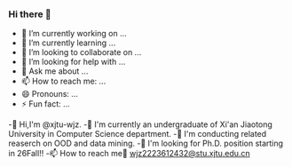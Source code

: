### Hi there 👋
- 🔭 I’m currently working on ...
- 🌱 I’m currently learning ...
- 👯 I’m looking to collaborate on ...
- 🤔 I’m looking for help with ...
- 💬 Ask me about ...
- 📫 How to reach me: ...
- 😄 Pronouns: ...
- ⚡ Fun fact: ...



-👋 Hi,I'm @xjtu-wjz.
-🌱 I'm currently an undergraduate of Xi'an Jiaotong University in Computer Science department.
-🔎 I'm conducting related reaserch on OOD and data mining.
-💞 I'm looking for Ph.D. position starting in 26Fall!!
-📫 How to reach me:email: wjz2223612432@stu.xjtu.edu.cn
